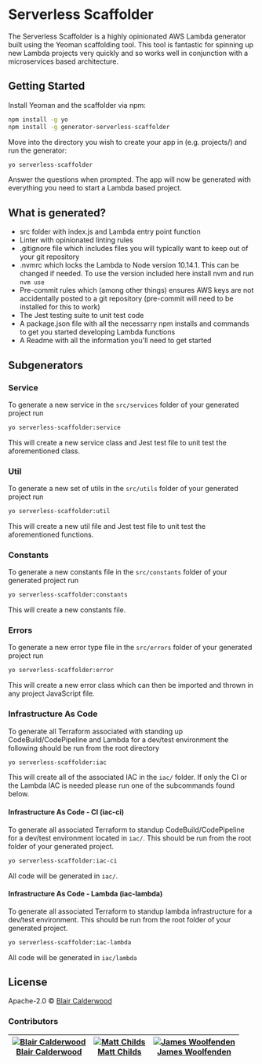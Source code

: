 # Serverless Scaffolder

The Serverless Scaffolder is a highly opinionated AWS Lambda generator built using the Yeoman scaffolding tool. This tool is fantastic for spinning up new Lambda projects very quickly and so works well in conjunction with a microservices based architecture.

## Getting Started

Install Yeoman and the scaffolder via npm:

```bash
npm install -g yo
npm install -g generator-serverless-scaffolder
```

Move into the directory you wish to create your app in (e.g. projects/) and run the generator:

```bash
yo serverless-scaffolder
```

Answer the questions when prompted. The app will now be generated with everything you need to start a Lambda based project.

## What is generated?

- src folder with index.js and Lambda entry point function
- Linter with opinionated linting rules
- .gitignore file which includes files you will typically want to keep out of your git repository
- .nvmrc which locks the Lambda to Node version 10.14.1. This can be changed if needed. To use the version included here install nvm and run `nvm use`
- Pre-commit rules which (among other things) ensures AWS keys are not accidentally posted to a git repository (pre-commit will need to be installed for this to work)
- The Jest testing suite to unit test code
- A package.json file with all the necessarry npm installs and commands to get you started developing Lambda functions
- A Readme with all the information you'll need to get started

## Subgenerators

### Service

To generate a new service in the `src/services` folder of your generated project run

```bash
yo serverless-scaffolder:service
```

This will create a new service class and Jest test file to unit test the aforementioned class.

### Util

To generate a new set of utils in the `src/utils` folder of your generated project run

```bash
yo serverless-scaffolder:util
```

This will create a new util file and Jest test file to unit test the aforementioned functions.

### Constants

To generate a new constants file in the `src/constants` folder of your generated project run

```bash
yo serverless-scaffolder:constants
```

This will create a new constants file.

### Errors

To generate a new error type file in the `src/errors` folder of your generated project run

```bash
yo serverless-scaffolder:error
```

This will create a new error class which can then be imported and thrown in any project JavaScript file.

### Infrastructure As Code

To generate all Terraform associated with standing up CodeBuild/CodePipeline and Lambda for a dev/test environment the following should be run from the root directory

```bash
yo serverless-scaffolder:iac
```

This will create all of the associated IAC in the `iac/` folder. If only the CI or the Lambda IAC is needed please run one of the subcommands found below.

#### Infrastructure As Code - CI (iac-ci)

To generate all associated Terraform to standup CodeBuild/CodePipeline for a dev/test environment located in `iac/`. This should be run from the root folder of your generated project.

```bash
yo serverless-scaffolder:iac-ci
```

All code will be generated in `iac/`.

#### Infrastructure As Code - Lambda (iac-lambda)

To generate all associated Terraform to standup lambda infrastructure for a dev/test environment. This should be run from the root folder of your generated project.

```bash
yo serverless-scaffolder:iac-lambda
```

All code will be generated in `iac/lambda`

## License

Apache-2.0 © [Blair Calderwood](https://github.com/blaircalderwood)

### Contributors

| [![Blair Calderwood][blaircalderwood_avatar]][blaircalderwood_homepage]<br/>[Blair Calderwood][blaircalderwood_homepage] | [![Matt Childs][mattchilds1_avatar]][mattchilds1_homepage]<br/>[Matt Childs][mattchilds1_homepage] | [![James Woolfenden][jameswoolfenden_avatar]][jameswoolfenden_homepage]<br/>[James Woolfenden][jameswoolfenden_homepage] |
| ------------------------------------------------------------------------------------------------------------------------ | -------------------------------------------------------------------------------------------------- | ------------------------------------------------------------------------------------------------------------------------ |


[blaircalderwood_homepage]: https://github.com/blaircalderwood
[blaircalderwood_avatar]: https://github.com/blaircalderwood.png?size=150
[mattchilds1_homepage]: https://github.com/mattchilds1
[mattchilds1_avatar]: https://github.com/mattchilds1.png?size=150
[jameswoolfenden_homepage]: https://github.com/jameswoolfenden
[jameswoolfenden_avatar]: https://github.com/jameswoolfenden.png?size=150
